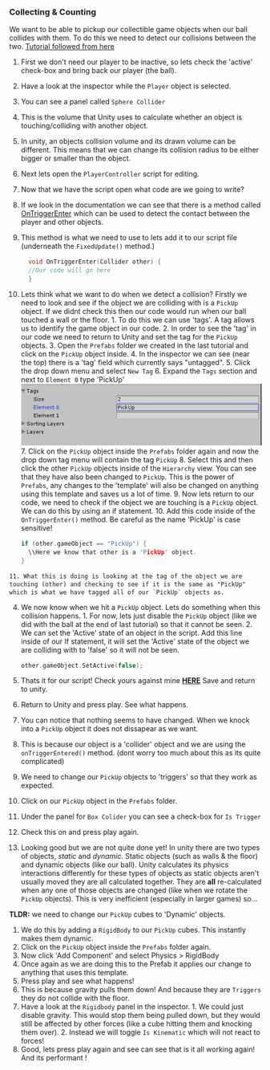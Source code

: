 ### Collecting & Counting
We want to be able to pickup our collectible game objects when our ball collides with them. To do this we need to detect our collisions between the two.
[Tutorial followed from here](https://www.youtube.com/watch?v=Zyf0mESsz9k)

1. First we don't need our player to be inactive, so lets check the 'active' check-box and bring back our player (the ball).
2. Have a look at the inspector while the `Player` object is selected.
  1. You can see a panel called `Sphere Collider`
  2. This is the volume that Unity uses to calculate whether an object is touching/colliding with another object.
  3. In unity, an objects collision volume and its drawn volume can be different. This means that we can change its collision radius to be either bigger or smaller than the object.
3. Next lets open the `PlayerController` script for editing.
4. Now that we have the script open what code are we going to write?
  1. If we look in the documentation we can see that there is a method called [OnTriggerEnter](http://docs.unity3d.com/ScriptReference/Collider.OnTriggerEnter.html) which can be used to detect the contact between the player and other objects.
  2. This method is what we need to use to lets add it to our script file (underneath the `FixedUpdate()` method.)

      ```c
    	void OnTriggerEnter(Collider other) {
        //Our code will go here
    	}
      ```

  3. Lets think what we want to do when we detect a collision? Firstly we need to look and see if the object we are colliding with is a `PickUp` object. If we didnt check this then our code would run when our ball touched a wall or the floor.
    1. To do this we can use 'tags'. A tag allows us to identify the game object in our code.
    2. In order to see the 'tag' in our code we need to return to Unity and set the tag for the `PickUp` objects.
    3. Open the `Prefabs` folder we created in the last tutorial and click on the `PickUp` object inside.
    4. In the inspector we can see (near the top) there is a 'tag' field which currently says "untagged".
    5. Click the drop down menu and select `New Tag`
    6. Expand the `Tags` section and next to `Element 0` type 'PickUp'
        ![tags](../imgs/tag.png)
    7. Click on the `PickUp` object inside the `Prefabs` folder again and now the drop down tag menu will contain the tag `PickUp`
    8. Select this and then click the other `PickUp` objects inside of the `Hierarchy` view. You can see that they have also been changed to `PickUp`. This is the power of `Prefabs`, any changes to the 'template' will also be changed on anything using this template and saves us a lot of time.
    9. Now lets return to our code, we need to check if the object we are touching is a `PickUp` object. We can do this by using an if statement.
    10. Add this code inside of the `OnTriggerEnter()` method. Be careful as the name 'PickUp' is case sensitive!

        ```c
        if (other.gameObject == "PickUp") {
          \\Here we know that other is a 'PickUp' object.
        }
        ```

    11. What this is doing is looking at the tag of the object we are touching (other) and checking to see if it is the same as "PickUp" which is what we have tagged all of our `PickUp` objects as.
  4. We now know when we hit a `PickUp` object. Lets do something when this collision happens.
    1. For now, lets just disable the `PickUp` object (like we did with the ball at the end of last tutorial) so that it cannot be seen.
    2. We can set the 'Active' state of an object in the script. Add this line inside of our If statement, it will set the 'Active' state of the object we are colliding with to 'false' so it will not be seen.

        ```c
        other.gameObject.SetActive(false);
        ```

  5. Thats it for our script! Check yours against mine [**HERE**]() Save and return to unity.
5. Return to Unity and press play. See what happens.
  1. You can notice that nothing seems to have changed. When we knock into a `PickUp` object it does not dissapear as we want.
  2. This is because our object is a 'collider' object and we are using the `onTriggerEntered()` method. (dont worry too much about this as its quite complicated)
  3. We need to change our `PickUp` objects to 'triggers' so that they work as expected.
  4. Click on our `PickUp` object in the `Prefabs` folder.
  5. Under the panel for `Box Colider` you can see a check-box for `Is Trigger`
  6. Check this on and press play again.
6. Looking good but we are not quite done yet! In unity there are two types of objects, _static_ and _dynamic_. Static objects (such as walls & the floor) and dynamic objects (like our ball). Unity calculates its physics interactions differently for these types of objects as static objects aren't usually moved they are all calculated together. They are **all** re-calculated when any one of those objects are changed (like when we rotate the `PickUp` objects). This is very inefficient (especially in larger games) so...

  **TLDR:** we need to change our `PickUp` cubes to 'Dynamic' objects.
  1. We do this by adding a `RigidBody` to our `PickUp` cubes. This instantly makes them dynamic.
  2. Click on the `PickUp` object inside the `Prefabs` folder again.
  3. Now click 'Add Component' and select Physics > RigidBody
  4. Once again as we are doing this to the Prefab it applies our change to anything that uses this template.
  5. Press play and see what happens!
  6. This is because gravity pulls them down! And because they are `Triggers` they do not collide with the floor.
  7. Have a look at the `Rigidbody` panel in the inspector.
    1. We could just disable gravity. This would stop them being pulled down, but they would still be affected by other forces (like a cube hitting them and knocking them over).
    2. Instead we will toggle `Is Kinematic` which will not react to forces!
  8. Good, lets press play again and see can see that is it all working again! And its performant !
